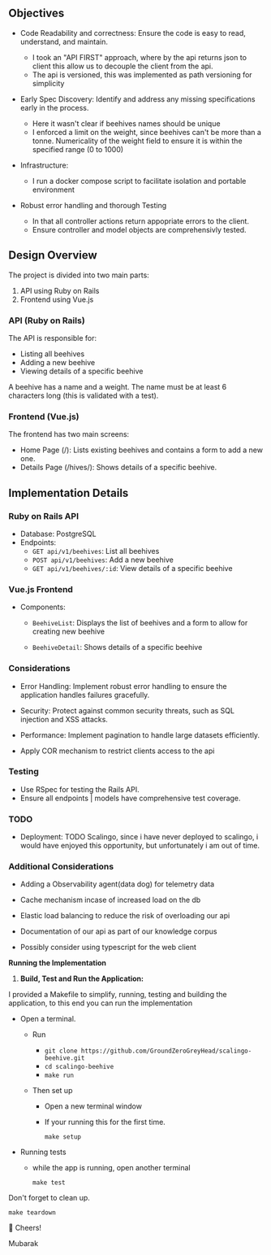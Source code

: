 ## Objectives

- Code Readability and correctness: Ensure the code is easy to read, understand, and maintain.

  - I took an "API FIRST" approach, where by the api returns json to client this allow us to decouple the client from the api.
  - The api is versioned, this was implemented as path versioning for simplicity

- Early Spec Discovery: Identify and address any missing specifications early in the process.

  - Here it wasn't clear if beehives names should be unique
  - I enforced a limit on the weight, since beehives can't be more than a tonne. Numericality of the weight field to ensure it is within the specified range (0 to 1000)

- Infrastructure:

  - I run a docker compose script to facilitate isolation and portable environment

- Robust error handling and thorough Testing
  - In that all controller actions return appopriate errors to the client.
  - Ensure controller and model objects are comprehensivly tested.

## Design Overview

The project is divided into two main parts:

1.  API using Ruby on Rails
2.  Frontend using Vue.js

### API (Ruby on Rails)

The API is responsible for:

- Listing all beehives
- Adding a new beehive
- Viewing details of a specific beehive

A beehive has a name and a weight. The name must be at least 6 characters long (this is validated with a test).

### Frontend (Vue.js)

The frontend has two main screens:

- Home Page (/): Lists existing beehives and contains a form to add a new one.
- Details Page (/hives/): Shows details of a specific beehive.

## Implementation Details

### Ruby on Rails API

- Database: PostgreSQL
- Endpoints:
  - `GET api/v1/beehives`: List all beehives
  - `POST api/v1/beehives`: Add a new beehive
  - `GET api/v1/beehives/:id`: View details of a specific beehive

### Vue.js Frontend

- Components:

  - `BeehiveList`: Displays the list of beehives and a form to allow for creating new beehive

  - `BeehiveDetail`: Shows details of a specific beehive

### Considerations

- Error Handling: Implement robust error handling to ensure the application handles failures gracefully.

- Security: Protect against common security threats, such as SQL injection and XSS attacks.

- Performance: Implement pagination to handle large datasets efficiently.

- Apply COR mechanism to restrict clients access to the api

### Testing

- Use RSpec for testing the Rails API.
- Ensure all endpoints | models have comprehensive test coverage.

### TODO

- Deployment: TODO Scalingo, since i have never deployed to scalingo, i would have enjoyed this opportunity, but unfortunately i am out of time.

### Additional Considerations

- Adding a Observability agent(data dog) for telemetry data

- Cache mechanism incase of increased load on the db

- Elastic load balancing to reduce the risk of overloading our api

- Documentation of our api as part of our knowledge corpus

- Possibly consider using typescript for the web client

**Running the Implementation**

1.  **Build, Test and Run the Application:**

I provided a Makefile to simplify, running, testing and building the application, to this end you can run the implementation

- Open a terminal.

  - Run

    - `git clone https://github.com/GroundZeroGreyHead/scalingo-beehive.git`
    - `cd scalingo-beehive`
    - `make run`

  - Then set up

    - Open a new terminal window
    - If your running this for the first time.

      `make setup`

- Running tests

  - while the app is running, open another terminal

    `make test`

Don't forget to clean up.

`make teardown`

🍻 Cheers!

Mubarak
